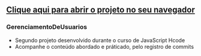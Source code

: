 ## <a href="https://guibublitz.github.io/GerenciamentoDeUsuarios/">Clique aqui para abrir o projeto no seu navegador</a>
### GerenciamentoDeUsuarios
- Segundo projeto desenvolvido durante o curso de JavaScript Hcode
- Acompanhe o conteúdo abordado e práticado, pelo registro de commits

